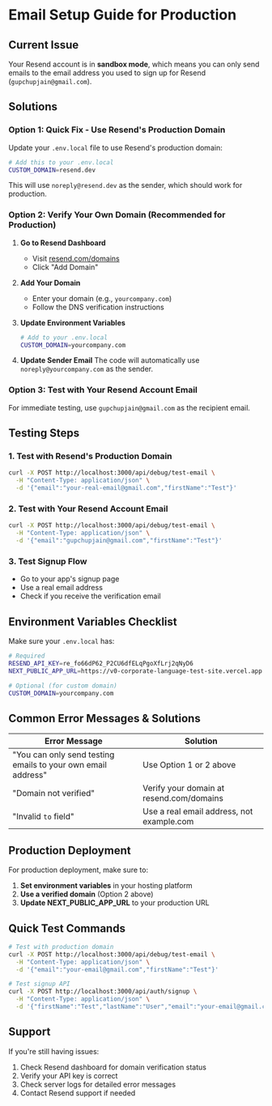 # Email Setup Guide for Production

## Current Issue
Your Resend account is in **sandbox mode**, which means you can only send emails to the email address you used to sign up for Resend (`gupchupjain@gmail.com`).

## Solutions

### Option 1: Quick Fix - Use Resend's Production Domain
Update your `.env.local` file to use Resend's production domain:

```bash
# Add this to your .env.local
CUSTOM_DOMAIN=resend.dev
```

This will use `noreply@resend.dev` as the sender, which should work for production.

### Option 2: Verify Your Own Domain (Recommended for Production)

1. **Go to Resend Dashboard**
   - Visit [resend.com/domains](https://resend.com/domains)
   - Click "Add Domain"

2. **Add Your Domain**
   - Enter your domain (e.g., `yourcompany.com`)
   - Follow the DNS verification instructions

3. **Update Environment Variables**
   ```bash
   # Add to your .env.local
   CUSTOM_DOMAIN=yourcompany.com
   ```

4. **Update Sender Email**
   The code will automatically use `noreply@yourcompany.com` as the sender.

### Option 3: Test with Your Resend Account Email
For immediate testing, use `gupchupjain@gmail.com` as the recipient email.

## Testing Steps

### 1. Test with Resend's Production Domain
```bash
curl -X POST http://localhost:3000/api/debug/test-email \
  -H "Content-Type: application/json" \
  -d '{"email":"your-real-email@gmail.com","firstName":"Test"}'
```

### 2. Test with Your Resend Account Email
```bash
curl -X POST http://localhost:3000/api/debug/test-email \
  -H "Content-Type: application/json" \
  -d '{"email":"gupchupjain@gmail.com","firstName":"Test"}'
```

### 3. Test Signup Flow
- Go to your app's signup page
- Use a real email address
- Check if you receive the verification email

## Environment Variables Checklist

Make sure your `.env.local` has:

```bash
# Required
RESEND_API_KEY=re_fo66dP62_P2CU6dfELqPgoXfLrj2qNyD6
NEXT_PUBLIC_APP_URL=https://v0-corporate-language-test-site.vercel.app

# Optional (for custom domain)
CUSTOM_DOMAIN=yourcompany.com
```

## Common Error Messages & Solutions

| Error Message | Solution |
|---------------|----------|
| "You can only send testing emails to your own email address" | Use Option 1 or 2 above |
| "Domain not verified" | Verify your domain at resend.com/domains |
| "Invalid `to` field" | Use a real email address, not example.com |

## Production Deployment

For production deployment, make sure to:

1. **Set environment variables** in your hosting platform
2. **Use a verified domain** (Option 2 above)
3. **Update NEXT_PUBLIC_APP_URL** to your production URL

## Quick Test Commands

```bash
# Test with production domain
curl -X POST http://localhost:3000/api/debug/test-email \
  -H "Content-Type: application/json" \
  -d '{"email":"your-email@gmail.com","firstName":"Test"}'

# Test signup API
curl -X POST http://localhost:3000/api/auth/signup \
  -H "Content-Type: application/json" \
  -d '{"firstName":"Test","lastName":"User","email":"your-email@gmail.com","dateOfBirth":"1990-01-01","password":"password123"}'
```

## Support

If you're still having issues:
1. Check Resend dashboard for domain verification status
2. Verify your API key is correct
3. Check server logs for detailed error messages
4. Contact Resend support if needed 